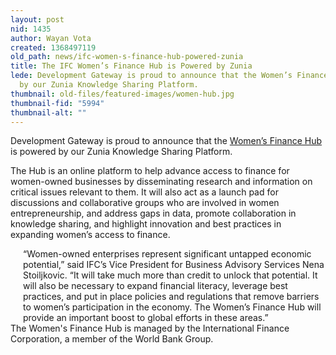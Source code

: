 ```yaml
---
layout: post
nid: 1435
author: Wayan Vota
created: 1368497119
old_path: news/ifc-women-s-finance-hub-powered-zunia
title: The IFC Women’s Finance Hub is Powered by Zunia
lede: Development Gateway is proud to announce that the Women’s Finance Hub is powered
  by our Zunia Knowledge Sharing Platform.
thumbnail: old-files/featured-images/women-hub.jpg
thumbnail-fid: "5994"
thumbnail-alt: ""
---
```


Development Gateway is proud to announce that the [Women’s Finance Hub](http://www.womensfinancehub.org) is powered by our Zunia Knowledge Sharing Platform.

The Hub is an online platform to help advance access to finance for women-owned businesses by disseminating research and information on critical issues relevant to them. It will also act as a launch pad for discussions and collaborative groups who are involved in women entrepreneurship, and address gaps in data, promote collaboration in knowledge sharing, and highlight innovation and best practices in expanding women’s access to finance.

<div style="margin-left:20px;">“Women-owned enterprises represent significant untapped economic potential,” said IFC’s Vice President for Business Advisory Services Nena Stoiljkovic. “It will take much more than credit to unlock that potential. It will also be necessary to expand financial literacy, leverage best practices, and put in place policies and regulations that remove barriers to women’s participation in the economy. The Women’s Finance Hub will provide an important boost to global efforts in these areas.”</div>The Women's Finance Hub is managed by the International Finance Corporation, a member of the World Bank Group.


